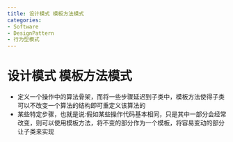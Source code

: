 ```yaml
---
title: 设计模式 模板方法模式
categories:
- Software
- DesignPattern
- 行为型模式
---
```

# 设计模式 模板方法模式

- 定义一个操作中的算法骨架，而将一些步骤延迟到子类中，模板方法使得子类可以不改变一个算法的结构即可重定义该算法的
- 某些特定步骤，也就是说:假如某些操作代码基本相同，只是其中一部分会经常改变，则可以使用模板方法，将不变的部分作为一个模板，将容易变动的部分让子类来实现